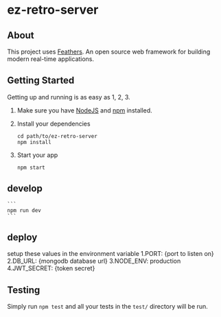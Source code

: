 # ez-retro-server

>

## About

This project uses [Feathers](http://feathersjs.com). An open source web framework for building modern real-time applications.

## Getting Started

Getting up and running is as easy as 1, 2, 3.

1. Make sure you have [NodeJS](https://nodejs.org/) and [npm](https://www.npmjs.com/) installed.
2. Install your dependencies

   ```
   cd path/to/ez-retro-server
   npm install
   ```

3. Start your app

   ```
   npm start
   ```

## develop

    ```
    npm run dev
    ```

## deploy

setup these values in the environment variable
1.PORT: {port to listen on}
2.DB_URL: {mongodb database url}
3.NODE_ENV: production
4.JWT_SECRET: {token secret}

## Testing

Simply run `npm test` and all your tests in the `test/` directory will be run.

